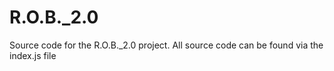 # R.O.B._2.0
Source code for the R.O.B._2.0 project.
All source code can be found via the index.js file
